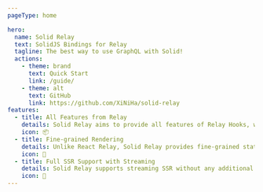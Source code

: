 ```yaml
---
pageType: home

hero:
  name: Solid Relay
  text: SolidJS Bindings for Relay
  tagline: The best way to use GraphQL with Solid!
  actions:
    - theme: brand
      text: Quick Start
      link: /guide/
    - theme: alt
      text: GitHub
      link: https://github.com/XiNiHa/solid-relay
features:
  - title: All Features from Relay
    details: Solid Relay aims to provide all features of Relay Hooks, with an almost identical API design.
    icon: 📦
  - title: Fine-grained Rendering
    details: Unlike React Relay, Solid Relay provides fine-grained state and DOM updates, resulting in better efficiency.
    icon: 🚦
  - title: Full SSR Support with Streaming
    details: Solid Relay supports streaming SSR without any additional configuration, seamlessly working with frameworks like SolidStart.
    icon: 🚀
---
```

